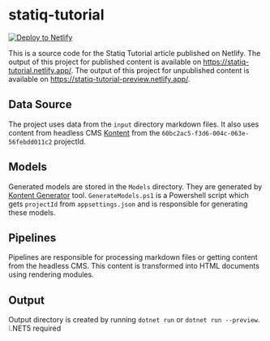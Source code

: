# statiq-tutorial
[![Deploy to Netlify](https://www.netlify.com/img/deploy/button.svg)](https://app.netlify.com/start/deploy?repository=https://github.com/makma/statiq-tutorial)

This is a source code for the Statiq Tutorial article published on Netlify.
The output of this project for published content is available on https://statiq-tutorial.netlify.app/.
The output of this project for unpublished content is available on https://statiq-tutorial-preview.netlify.app/.

## Data Source
The project uses data from the `input` directory markdown files. It also uses content from headless CMS [Kontent](https://kontent.ai/) from the `60bc2ac5-f3d6-004c-063e-56febdd011c2` projectId.

## Models
Generated models are stored in the `Models` directory. They are generated by [Kontent Generator](https://github.com/Kentico/kontent-generators-net) tool. `GenerateModels.ps1` is a Powershell script which gets `projectId` from `appsettings.json` and is responsible for generating these models.

## Pipelines
Pipelines are responsible for processing markdown files or getting content from the headless CMS. This content is transformed into HTML documents using rendering modules.


## Output
Output directory is created by running `dotnet run` or `dotnet run --preview`. ❕.NET5 required
